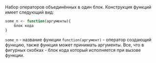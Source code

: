 Набор операторов объединённых в один блок. 
Конструкция функций имеет следующий вид:
```R
some_n <- function(аргументы){
	блок кода
}
```
`some_n` - название функции 
`function(аргумент)` - оператор создающий функцию, также функция может принимать аргументы. Все, что в фигурных скобках - блок кода который исполняется при вызове функции.